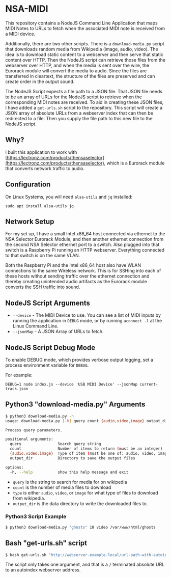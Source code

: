 # NSA-MIDI
This repository contains a NodeJS Command Line Application that maps MIDI Notes to URLs to fetch when the associated MIDI note is received from a MIDI device.

Additionally, there are two other scripts.  There is a `download-media.py` script that downloads random media from Wikipedia (image, audio, video).  The idea is to download static content to a webserver and then serve that static content over HTTP.  Then the NodeJS script can retrieve those files from the webserver over HTTP, and when the media is sent over the wire, the Eurorack module will convert the media to audio. Since the files are transferred in cleartext, the structure of the files are preserved and can create order in the output sound.

The NodeJS Script expects a file path to a JSON file.  That JSON file needs to be an array of URLs for the NodeJS script to retrieve when the corresponding MIDI notes are received.  To aid in creating these JSON files, I have added a `get-urls.sh` script to the repository.  This script will create a JSON array of absolute URLs from a webserver index that can then be redirected to a file.  Then you supply the file path to this new file to the NodeJS script.

## Why?
I built this application to work with [https://lectronz.com/products/thensaselector](https://lectronz.com/products/thensaselector), which is a Eurorack module that converts network traffic to audio.  

## Configuration
On Linux Systems, you will need `alsa-utils` and `jq` installed:

```
sudo apt install alsa-utils jq
```

## Network Setup
For my set up, I have a small Intel x86_64 host connected via ethernet to the NSA Selector Eurorack Module, and then another ethernet connection from the second NSA Selector ethernet port to a switch.  Also plugged into that switch is a Raspberry Pi running an HTTP webserver.  Everything connected to that switch is on the same VLAN.

Both the Raspberry Pi and the Intel x86_64 host also have WLAN connections to the same Wireless network.  This is for SSHing into each of these hosts without sending traffic over the ethernet connection and thereby creating unintended audio artifacts as the Eurorack module converts the SSH traffic into sound.

## NodeJS Script Arguments
* `--device` - The MIDI Device to use.  You can see a list of MIDI inputs by running the application in `DEBUG` mode, or by running `aconnect -l` at the Linux Command Line.
* `--jsonMap` - A JSON Array of URLs to fetch.

## NodeJS Script Debug Mode
To enable DEBUG mode, which provides verbose output logging, set a process environment variable for `DEBUG`.

For example:
```
DEBUG=1 node index.js --device 'USB MIDI Device' --jsonMap current-track.json
```

## Python3 "download-media.py" Arguments
```bash
$ python3 download-media.py -h
usage: download-media.py [-h] query count {audio,video,image} output_dir

Process query parameters.

positional arguments:
  query                Search query string
  count                Number of items to return (must be an integer)
  {audio,video,image}  Type of item (must be one of: audio, video, image)
  output_dir           Directory to save the output files

options:
  -h, --help           show this help message and exit
```

* `query` is the string to search for media for on wikipedia
* `count` is the number of media files to download
* `type` is either `audio`, `video`, or `image` for what type of files to download from wikipedia.
* `output_dir` is the data directory to write the downloaded files to.

### Python3 Script Example
```bash
$ python3 download-media.py "ghosts" 10 video /var/www/html/ghosts
```

## Bash "get-urls.sh" script
```bash
$ bash get-urls.sh "http://webserver.example.local/url-path-with-autoindex/"
```
The script only takes one argument, and that is a `/` terminated absolute URL to an autoindex webserver address.

